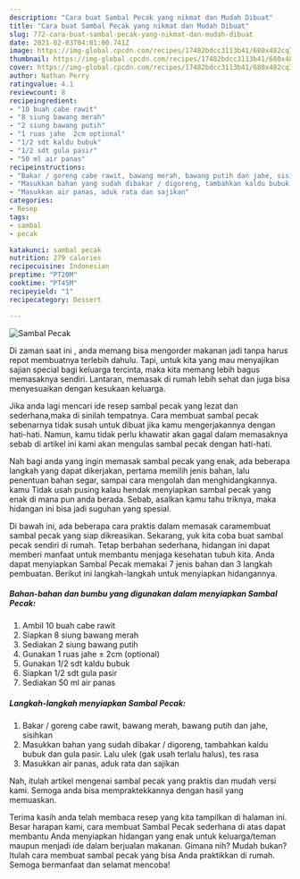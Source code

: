 ```yaml
---
description: "Cara buat Sambal Pecak yang nikmat dan Mudah Dibuat"
title: "Cara buat Sambal Pecak yang nikmat dan Mudah Dibuat"
slug: 772-cara-buat-sambal-pecak-yang-nikmat-dan-mudah-dibuat
date: 2021-02-03T04:01:00.741Z
image: https://img-global.cpcdn.com/recipes/17482bdcc3113b41/680x482cq70/sambal-pecak-foto-resep-utama.jpg
thumbnail: https://img-global.cpcdn.com/recipes/17482bdcc3113b41/680x482cq70/sambal-pecak-foto-resep-utama.jpg
cover: https://img-global.cpcdn.com/recipes/17482bdcc3113b41/680x482cq70/sambal-pecak-foto-resep-utama.jpg
author: Nathan Perry
ratingvalue: 4.1
reviewcount: 8
recipeingredient:
- "10 buah cabe rawit"
- "8 siung bawang merah"
- "2 siung bawang putih"
- "1 ruas jahe  2cm optional"
- "1/2 sdt kaldu bubuk"
- "1/2 sdt gula pasir"
- "50 ml air panas"
recipeinstructions:
- "Bakar / goreng cabe rawit, bawang merah, bawang putih dan jahe, sisihkan"
- "Masukkan bahan yang sudah dibakar / digoreng, tambahkan kaldu bubuk dan gula pasir. Lalu ulek (gak usah terlalu halus), tes rasa"
- "Masukkan air panas, aduk rata dan sajikan"
categories:
- Resep
tags:
- sambal
- pecak

katakunci: sambal pecak 
nutrition: 279 calories
recipecuisine: Indonesian
preptime: "PT20M"
cooktime: "PT45M"
recipeyield: "1"
recipecategory: Dessert

---
```



![Sambal Pecak](https://img-global.cpcdn.com/recipes/17482bdcc3113b41/680x482cq70/sambal-pecak-foto-resep-utama.jpg)

Di zaman  saat ini , anda memang bisa mengorder makanan jadi tanpa harus repot membuatnya terlebih dahulu. Tapi, untuk kita yang mau menyajikan sajian special bagi keluarga tercinta, maka kita memang lebih bagus memasaknya sendiri. Lantaran, memasak di rumah lebih sehat dan juga bisa menyesuaikan dengan kesukaan keluarga.

Jika anda lagi mencari ide resep sambal pecak yang lezat dan sederhana,maka di sinilah tempatnya. Cara membuat sambal pecak  sebenarnya tidak susah untuk dibuat jika kamu mengerjakannya dengan hati-hati. Namun, kamu tidak perlu khawatir akan gagal dalam memasaknya 
sebab di artikel ini kami akan mengulas sambal pecak dengan hati-hati.  



Nah bagi anda yang ingin memasak sambal pecak yang enak, ada beberapa langkah yang dapat dikerjakan, pertama memilih jenis bahan, lalu penentuan bahan segar, sampai cara mengolah dan menghidangkannya. kamu Tidak usah pusing kalau hendak menyiapkan sambal pecak yang enak di mana pun anda berada. Sebab, asalkan kamu  tahu triknya, maka hidangan ini bisa jadi suguhan yang spesial.

Di bawah ini, ada beberapa cara praktis  dalam memasak caramembuat sambal pecak yang siap dikreasikan. Sekarang, yuk kita coba buat sambal pecak sendiri di rumah. Tetap berbahan sederhana, hidangan ini dapat memberi manfaat untuk membantu menjaga kesehatan tubuh kita. Anda dapat menyiapkan Sambal Pecak memakai 7 jenis bahan dan 3 langkah pembuatan. Berikut ini langkah-langkah untuk menyiapkan hidangannya.

<!--inarticleads1-->

##### Bahan-bahan dan bumbu yang digunakan dalam menyiapkan Sambal Pecak:

1. Ambil 10 buah cabe rawit
1. Siapkan 8 siung bawang merah
1. Sediakan 2 siung bawang putih
1. Gunakan 1 ruas jahe ± 2cm (optional)
1. Gunakan 1/2 sdt kaldu bubuk
1. Siapkan 1/2 sdt gula pasir
1. Sediakan 50 ml air panas




<!--inarticleads2-->

##### Langkah-langkah menyiapkan Sambal Pecak:

1. Bakar / goreng cabe rawit, bawang merah, bawang putih dan jahe, sisihkan
1. Masukkan bahan yang sudah dibakar / digoreng, tambahkan kaldu bubuk dan gula pasir. Lalu ulek (gak usah terlalu halus), tes rasa
1. Masukkan air panas, aduk rata dan sajikan




Nah, itulah artikel mengenai  sambal pecak  yang praktis dan mudah versi kami. Semoga anda bisa mempraktekkannya dengan hasil yang memuaskan. 

Terima kasih anda telah membaca resep yang kita tampilkan di halaman ini. Besar harapan kami, cara membuat  Sambal Pecak sederhana di atas dapat membantu Anda menyiapkan hidangan yang enak untuk keluarga/teman maupun menjadi ide dalam berjualan makanan. Gimana nih? Mudah bukan? Itulah cara membuat sambal pecak yang bisa Anda praktikkan di rumah. Semoga bermanfaat dan selamat mencoba!


